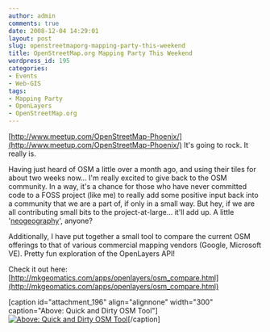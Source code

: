 ```yaml
---
author: admin
comments: true
date: 2008-12-04 14:29:01
layout: post
slug: openstreetmaporg-mapping-party-this-weekend
title: OpenStreetMap.org Mapping Party This Weekend
wordpress_id: 195
categories:
- Events
- Web-GIS
tags:
- Mapping Party
- OpenLayers
- OpenStreetMap.org
---
```


[http://www.meetup.com/OpenStreetMap-Phoenix/](http://www.meetup.com/OpenStreetMap-Phoenix/) It's going to rock. It really is.

Having just heard of OSM a little over a month ago, and using their tiles for about two weeks now... I'm really excited to give back to the OSM community. In a way, it's a chance for those who have never committed code to a FOSS project (like me) to really add some positive input back into a community that we are a part of, if only in a small way. But hey, if we are all contributing small bits to the project-at-large... it'll add up. A little '[neogeography](http://en.wikipedia.org/wiki/Neogeography)', anyone?

Additionally, I have put together a small tool to compare the current OSM offerings to that of various commercial mapping vendors (Google, Microsoft VE). Pretty fun exploration of the OpenLayers API!

Check it out here: [http://mkgeomatics.com/apps/openlayers/osm_compare.html](http://mkgeomatics.com/apps/openlayers/osm_compare.html)

[caption id="attachment_196" align="alignnone" width="300" caption="Above: Quick and Dirty OSM Tool"][![Above: Quick and Dirty OSM Tool](http://www.mkgeomatics.com/wordpress/wp-content/uploads/2008/12/osm_tool-300x244.jpg)](http://www.mkgeomatics.com/wordpress/wp-content/uploads/2008/12/osm_tool.jpeg)[/caption]
